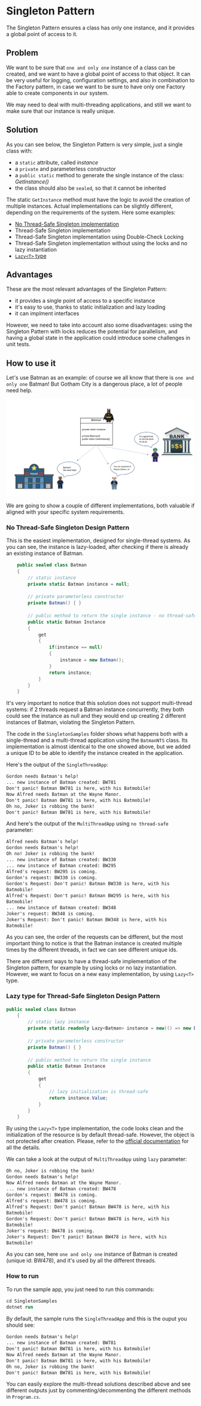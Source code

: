 # Singleton Pattern

The Singleton Pattern ensures a class has only one instance, and it provides a global point of access to it.

## Problem

We want to be sure that `one and only one` instance of a class can be created, and we want to have a global point of access to that object. It can be very useful for logging, configuration settings, and also in combination to the Factory pattern, in case we want to be sure to have only one Factory able to create components in our system.

We may need to deal with multi-threading applications, and still we want to make sure that our instance is really unique.

## Solution

As you can see below, the Singleton Pattern is very simple, just a single class with:

- a `static` attribute, called *instance*
- a `private` and parameterless constructor
- a `public static` method to generate the single instance of the class: *GetInstance()*
- the class should also be `sealed`, so that it cannot be inherited

The static `GetInstance` method must have the logic to avoid the creation of multiple instances. Actual implementations can be slightly different, depending on the requirements of the system. Here some examples:

- [No Thread-Safe Singleton implementation](#no-thread-safe-singleton-design-pattern)
- Thread-Safe Singleton implementation
- Thread-Safe Singleton implementation using Double-Check Locking
- Thread-Safe Singleton implementation without using the locks and no lazy instantiation
- [`Lazy<T>` type](#lazy-type-for-thread-safe-singleton-design-pattern)

## Advantages

These are the most relevant advantages of the Singleton Pattern:

- it provides a single point of access to a specific instance
- it's easy to use, thanks to static initialization and lazy loading
- it can implment interfaces

However, we need to take into account also some disadvantages: using the Singleton Pattern with locks reduces the potential for parallelism, and having a global state in the application could introduce some challenges in unit tests.

## How to use it

Let's use Batman as an example: of course we all know that there is `one and only one` Batman! But Gotham City is a dangerous place, a lot of people need help.

![BatmanSingleton](./img/singletonBatman.jpg)

We are going to show a couple of different implementations, both valuable if aligned with your specific system requirements.

### No Thread-Safe Singleton Design Pattern

This is the easiest implementation, designed for single-thread systems.
As you can see, the instance is lazy-loaded, after checking if there is already an existing instance of Batman.

```csharp
    public sealed class Batman
    {
        // static instance
        private static Batman instance = null;

        // private parameterless constructor
        private Batman() { }

        // public method to return the single instance - no thread-safe
        public static Batman Instance
        {
            get
            {
                if(instance == null)
                {
                    instance = new Batman();
                }
                return instance;
            }
        }
    }

```

It's very important to notice that this solution does not support multi-thread systems: if 2 threads request a Batman instance concurrently, they both could see the instance as null and they would end up creating 2 different instances of Batman, violating the Singleton Pattern.

The code in the `SingletonSamples` folder shows what happens both with a single-thread and a multi-thread application using the `BatmanNTS` class. Its implementation is almost identical to the one showed above, but we added a unique ID to be able to identify the instance created in the application. 

Here's the output of the `SingleThreadApp`:

```
Gordon needs Batman's help!
... new instance of Batman created: BW781
Don't panic! Batman BW781 is here, with his Batmobile!
Now Alfred needs Batman at the Wayne Manor.
Don't panic! Batman BW781 is here, with his Batmobile!
Oh no, Joker is robbing the bank!
Don't panic! Batman BW781 is here, with his Batmobile!
```

And here's the output of the `MultiThreadApp` using `no thread-safe` parameter:

```
Alfred needs Batman's help!
Gordon needs Batman's help!
Oh no! Joker is robbing the bank!
... new instance of Batman created: BW330
... new instance of Batman created: BW295
Alfred's request: BW295 is coming.
Gordon's request: BW330 is coming.
Gordon's Request: Don't panic! Batman BW330 is here, with his Batmobile!
Alfred's Request: Don't panic! Batman BW295 is here, with his Batmobile!
... new instance of Batman created: BW348
Joker's request: BW348 is coming.
Joker's Request: Don't panic! Batman BW348 is here, with his Batmobile!
```

As you can see, the order of the requests can be different, but the most important thing to notice is that the Batman instance is created multiple times by the different threads, in fact we can see different unique ids.

There are different ways to have a thread-safe implementation of the Singleton pattern, for example by using locks or no lazy instantiation. However, we want to focus on a new easy implementation, by using `Lazy<T>` type.

### Lazy type for Thread-Safe Singleton Design Pattern

```csharp
public sealed class Batman
    {
        // static lazy instance
        private static readonly Lazy<Batman> instance = new(() => new Batman() );

        // private parameterless constructor
        private Batman() { }

        // public method to return the single instance
        public static Batman Instance
        {
            get
            {
                // lazy initialization is thread-safe
                return instance.Value;
            }
        }
    }
```

By using the `Lazy<T>` type implementation, the code looks clean and the initialization of the resource is by default thread-safe. However, the object is not protected after creation. Please, refer to the [official documentation](https://docs.microsoft.com/en-us/dotnet/api/system.lazy-1?view=net-5.0) for all the details.

We can take a look at the output of `MultiThreadApp` using `lazy` parameter:

```
Oh no, Joker is robbing the bank!
Gordon needs Batman's help!
Now Alfred needs Batman at the Wayne Manor.
... new instance of Batman created: BW478
Gordon's request: BW478 is coming.
Alfred's request: BW478 is coming.
Alfred's Request: Don't panic! Batman BW478 is here, with his Batmobile!
Gordon's Request: Don't panic! Batman BW478 is here, with his Batmobile!
Joker's request: BW478 is coming.
Joker's Request: Don't panic! Batman BW478 is here, with his Batmobile!
```

As you can see, here `one and only one` instance of Batman is created (unique id: BW478), and it's used by all the different threads.

### How to run

To run the sample app, you just need to run this commands:

```ps
cd SingletonSamples
dotnet run
```

By default, the sample runs the `SingleThreadApp` and this is the ouput you should see:

```
Gordon needs Batman's help!
... new instance of Batman created: BW781
Don't panic! Batman BW781 is here, with his Batmobile!
Now Alfred needs Batman at the Wayne Manor.
Don't panic! Batman BW781 is here, with his Batmobile!
Oh no, Joker is robbing the bank!
Don't panic! Batman BW781 is here, with his Batmobile!
```

You can easily explore the multi-thread solutions described above and see different outputs just by commenting/decommenting the different methods in `Program.cs`.
